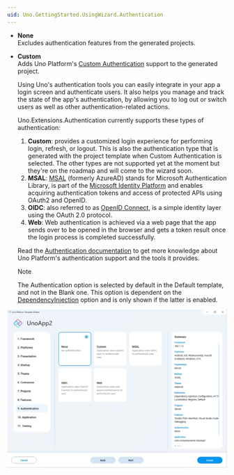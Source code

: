 ```yaml
---
uid: Uno.GettingStarted.UsingWizard.Authentication
---
```


- **None**  
    Excludes authentication features from the generated projects.

- **Custom**  
    Adds Uno Platform's [Custom Authentication](xref:Learn.Tutorials.Authentication.HowToAuthentication) support to the generated project.

    Using Uno's authentication tools you can easily integrate in your app a login screen and authenticate users. It also helps you manage and track the state of the app's authentication, by allowing you to log out or switch users as well as other authentication-related actions.

    Uno.Extensions.Authentication currently supports these types of authentication:

    1. **Custom**: provides a customized login experience for performing login, refresh, or logout. This is also the authentication type that is generated with the project template when Custom Authentication is selected. The other types are not supported yet at the moment but they're on the roadmap and will come to the wizard soon.
    1. **MSAL**: [MSAL](https://github.com/AzureAD/microsoft-authentication-library-for-dotnet) (formerly AzureAD) stands for Microsoft Authentication Library, is part of the [Microsoft Identity Platform](https://learn.microsoft.com/en-gb/azure/active-directory/develop/v2-overview) and enables acquiring authentication tokens and access of protected APIs using OAuth2 and OpenID.
    1. **OIDC**: also referred to as [OpenID Connect](https://openid.net/connect), is a simple identity layer using the OAuth 2.0 protocol.
    1. **Web**: Web authentication is achieved via a web page that the app sends over to be opened in the browser and gets a token result once the login process is completed successfully.

    Read the [Authentication documentation](xref:Overview.Authentication) to get more knowledge about Uno Platform's authentication support and the tools it provides.

    > [!NOTE]    
    > The Authentication option is selected by default in the Default template, and not in the Blank one.
    > This option is dependent on the [DependencyInjection](#extensions) option and is only shown if the latter is enabled.

![Authentication tab in the wizard](assets/authentication.jpg)

